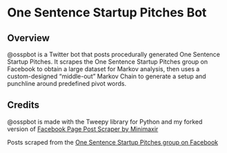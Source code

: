# One Sentence Startup Pitches Bot

## Overview
@osspbot is a Twitter bot that posts procedurally generated One Sentence Startup Pitches. It scrapes the One Sentence Startup Pitches group on Facebook to obtain a large dataset for Markov analysis, then uses a custom-designed “middle-out” Markov Chain to generate a setup and punchline around predefined pivot words.

## Credits
@osspbot is made with the Tweepy library for Python and my forked version of [Facebook Page Post Scraper by Minimaxir](https://github.com/borrascador/facebook-page-post-scraper)

Posts scraped from the [One Sentence Startup Pitches group on Facebook](https://www.facebook.com/groups/1500321840185061/)
